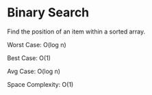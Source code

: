 # Binary Search

Find the position of an item within a sorted array.

Worst Case: O(log n)

Best Case: O(1)

Avg Case: O(log n)

Space Complexity: O(1)
